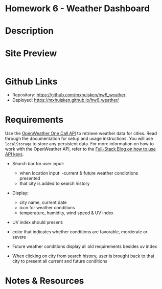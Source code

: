 # Homework 6 - Weather Dashboard 

# Description 

# Site Preview

<p> <img src=""></p>

# Github Links 

- Repository: https://github.com/mxhuisken/hw6_weather
- Deployed: https://mxhuisken.github.io/hw6_weather/

# Requirements 

Use the [OpenWeather One Call API](https://openweathermap.org/api/one-call-api) to retrieve weather data for cities. Read through the documentation for setup and usage instructions. You will use `localStorage` to store any persistent data. For more information on how to work with the OpenWeather API, refer to the [Full-Stack Blog on how to use API keys](https://coding-boot-camp.github.io/full-stack/apis/how-to-use-api-keys).

- Search bar for user input: 
    - when location input: 
     -current & future weather condiotions presented
     - that city is added to search history

- Display: 
    - city name, current date 
    - icon for weather conditions 
    - temperature, humidity, wind speed & UV index

- UV index should present:
 - color that indicates whether conditions are favorable, morderate or severe

- Future weather conditions display all old requirements besides uv index

- When clicking on city from search history, user is brought back to that city to present all current and future conditions 


# Notes & Resources 